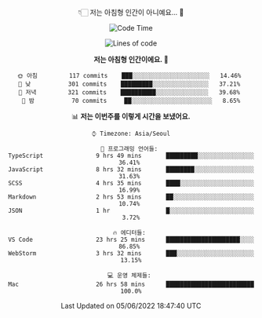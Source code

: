 <div align='center'>
 
👇🏻 저는 아침형 인간이 아니예요... 🙊
 
<!--START_SECTION:waka-->
![Code Time](http://img.shields.io/badge/Code%20Time-1%2C533%20hrs%2015%20mins-blue)

![Lines of code](https://img.shields.io/badge/%EC%A0%80%EB%8A%94%20%EC%97%AC%ED%83%9C%EA%B9%8C%EC%A7%80%20-216%20Thousand%20%EC%A4%84%EC%9D%98%20%EC%BD%94%EB%93%9C%EB%A5%BC%20%EC%9E%91%EC%84%B1%ED%96%88%EC%96%B4%EC%9A%94.-blue)

**저는 아침형 인간이에요. 🐤** 

```text
🌞 아침         117 commits    ███░░░░░░░░░░░░░░░░░░░░░░   14.46% 
🌆 낮　         301 commits    █████████░░░░░░░░░░░░░░░░   37.21% 
🌃 저녁         321 commits    ██████████░░░░░░░░░░░░░░░   39.68% 
🌙 밤　         70 commits     ██░░░░░░░░░░░░░░░░░░░░░░░   8.65%

```


📊 **저는 이번주를 이렇게 시간을 보냈어요.** 

```text
⌚︎ Timezone: Asia/Seoul

💬 프로그래밍 언어들: 
TypeScript               9 hrs 49 mins       █████████░░░░░░░░░░░░░░░░   36.41% 
JavaScript               8 hrs 32 mins       ████████░░░░░░░░░░░░░░░░░   31.63% 
SCSS                     4 hrs 35 mins       ████░░░░░░░░░░░░░░░░░░░░░   16.99% 
Markdown                 2 hrs 53 mins       ██░░░░░░░░░░░░░░░░░░░░░░░   10.74% 
JSON                     1 hr                █░░░░░░░░░░░░░░░░░░░░░░░░   3.72%

🔥 에디터들: 
VS Code                  23 hrs 25 mins      █████████████████████░░░░   86.85% 
WebStorm                 3 hrs 32 mins       ███░░░░░░░░░░░░░░░░░░░░░░   13.15%

💻 운영 체제들: 
Mac                      26 hrs 58 mins      █████████████████████████   100.0%

```


 Last Updated on 05/06/2022 18:47:40 UTC
<!--END_SECTION:waka-->
 </div>
<!---
Emewjin/Emewjin is a ✨ special ✨ repository because its `README.md` (this file) appears on your GitHub profile.
You can click the Preview link to take a look at your changes.
--->
